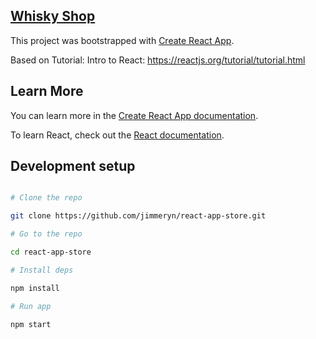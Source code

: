 ## [Whisky Shop](https://tj3sx.csb.app/)

This project was bootstrapped with [Create React App](https://github.com/facebook/create-react-app).

Based on Tutorial: Intro to React: https://reactjs.org/tutorial/tutorial.html

## Learn More

You can learn more in the [Create React App documentation](https://facebook.github.io/create-react-app/docs/getting-started).

To learn React, check out the [React documentation](https://reactjs.org/).

## Development setup

```sh

# Clone the repo

git clone https://github.com/jimmeryn/react-app-store.git

# Go to the repo

cd react-app-store

# Install deps

npm install

# Run app

npm start
```
